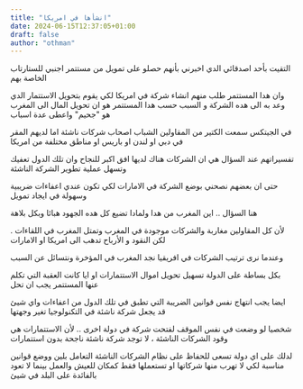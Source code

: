 ```yaml
---
title: "انشأها في امريكا"
date: 2024-06-15T12:37:05+01:00
draft: false
author: "othman"
---
```


التقيت بأحد اصدقائي الدي اخبرني بأنهم حصلو على تمويل من مستتمر اجنبي للستارتاب الخاصة بهم

وان هدا المستتمر طلب منهم انشاء شركة في امريكا لكي يقوم بتحويل الاستتمار الدي وعد به الى هده الشركة و السبب حسب هدا المستتمر هو ان تحويل المال الى المغرب هو "جحيم" واعطى عدة اسباب

في الجيتكس سمعت الكتير من المقاولين الشباب اصحاب شركات ناشئة اما لديهم المقر في دبي او لندن او باريس او مناطق مختلفة من امريكا

تفسيراتهم عند السؤال هي ان الشركات هناك لديها افق اكبر للنجاح وان تلك الدول تعفيك وتسهل عملية تطوير الشركة الناشئة

حتى ان بعضهم نصحني بوضع الشركة في الامارات لكي تكون عندي اعفاءات ضريبية وسهولة في ايجاد تمويل

هنا السؤال .. اين المغرب من هدا ولمادا تضيع كل هده الجهود هبائا وبكل بلاهة

لأن كل المقاولين مغاربة والشركات موجودة في المغرب وتمتل المغرب في اللقاءات . لكن النقود و الأرباح تدهب الى امريكا او الامارات

وعندما نرى ترتيب الشركات في افريقيا نجد المغرب في المؤخرة ونتسائل عن السبب

بكل بساطة على الدولة تسهيل تحويل اموال الاستتمارات او ايا كانت العقبة التي تكلم عنها المستتمر يجب ان تحل

ايضا يجب انتهاج نفس قوانين الضريبة التي تطبق في تلك الدول من اعفاءات واي شيئ قد يجعل شركة ناشئة في التكنولوجيا تغير وجهتها

شخصيا لو وضعت في نفس الموقف لفتحت شركة في دولة اخرى .. لأن الاستتمارات هي وقود الشركات الناشئة ، لا توجد شركة ناشئة ناجحة بدون استتمارات

لدلك على اي دولة تسعى للحفاظ على نظام الشركات الناشئة التعامل بلين ووضع قوانين مناسبة لكي لا تهرب منها شركاتها او تستعملها فقط كمكان للعيش والعمل بينما لا تعود بالفائدة على البلد في شيئ
